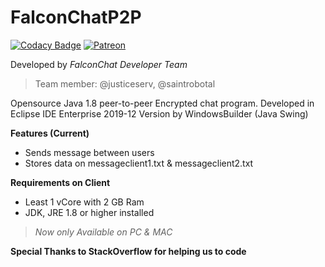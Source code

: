 # FalconChatP2P
[![Codacy Badge](https://api.codacy.com/project/badge/Grade/02295cfb529045b4997c24a467b2708a)](https://app.codacy.com/manual/justiceserv/FalconChatP2P?utm_source=github.com&utm_medium=referral&utm_content=justiceserv/FalconChatP2P&utm_campaign=Badge_Grade_Dashboard)
[![Patreon](https://img.shields.io/badge/patreon-donate-orange.svg)](https://www.patreon.com/user?u=32640416)

Developed by *FalconChat Developer Team*
> Team member: @justiceserv, @saintrobotal 

Opensource Java 1.8 peer-to-peer Encrypted chat program. 
Developed in Eclipse IDE Enterprise 2019-12 Version by WindowsBuilder (Java Swing)

**Features (Current)**
- Sends message between users 
- Stores data on messageclient1.txt & messageclient2.txt

**Requirements on Client**
- Least 1 vCore with 2 GB Ram 
- JDK, JRE 1.8 or higher installed 

> *Now only Available on PC & MAC*

**Special Thanks to StackOverflow for helping us to code**
